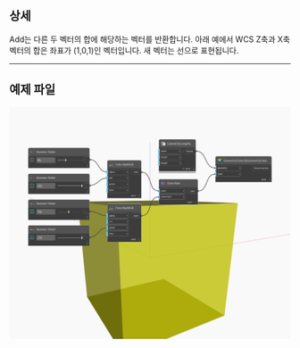 ## 상세
Add는 다른 두 벡터의 합에 해당하는 벡터를 반환합니다. 아래 예에서 WCS Z축과 X축 벡터의 합은 좌표가 (1,0,1)인 벡터입니다. 새 벡터는 선으로 표현됩니다.
___
## 예제 파일

![Add](./DSCore.Color.Add_img.jpg)

